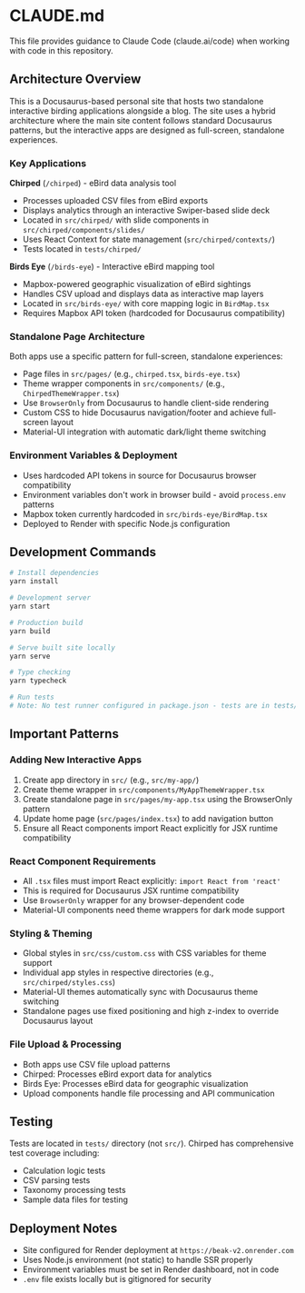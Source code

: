# CLAUDE.md

This file provides guidance to Claude Code (claude.ai/code) when working with code in this repository.

## Architecture Overview

This is a Docusaurus-based personal site that hosts two standalone interactive birding applications alongside a blog. The site uses a hybrid architecture where the main site content follows standard Docusaurus patterns, but the interactive apps are designed as full-screen, standalone experiences.

### Key Applications

**Chirped** (`/chirped`) - eBird data analysis tool

- Processes uploaded CSV files from eBird exports
- Displays analytics through an interactive Swiper-based slide deck
- Located in `src/chirped/` with slide components in `src/chirped/components/slides/`
- Uses React Context for state management (`src/chirped/contexts/`)
- Tests located in `tests/chirped/`

**Birds Eye** (`/birds-eye`) - Interactive eBird mapping tool

- Mapbox-powered geographic visualization of eBird sightings
- Handles CSV upload and displays data as interactive map layers
- Located in `src/birds-eye/` with core mapping logic in `BirdMap.tsx`
- Requires Mapbox API token (hardcoded for Docusaurus compatibility)

### Standalone Page Architecture

Both apps use a specific pattern for full-screen, standalone experiences:

- Page files in `src/pages/` (e.g., `chirped.tsx`, `birds-eye.tsx`)
- Theme wrapper components in `src/components/` (e.g., `ChirpedThemeWrapper.tsx`)
- Use `BrowserOnly` from Docusaurus to handle client-side rendering
- Custom CSS to hide Docusaurus navigation/footer and achieve full-screen layout
- Material-UI integration with automatic dark/light theme switching

### Environment Variables & Deployment

- Uses hardcoded API tokens in source for Docusaurus browser compatibility
- Environment variables don't work in browser build - avoid `process.env` patterns
- Mapbox token currently hardcoded in `src/birds-eye/BirdMap.tsx`
- Deployed to Render with specific Node.js configuration

## Development Commands

```bash
# Install dependencies
yarn install

# Development server
yarn start

# Production build
yarn build

# Serve built site locally
yarn serve

# Type checking
yarn typecheck

# Run tests
# Note: No test runner configured in package.json - tests are in tests/ directory
```

## Important Patterns

### Adding New Interactive Apps

1. Create app directory in `src/` (e.g., `src/my-app/`)
2. Create theme wrapper in `src/components/MyAppThemeWrapper.tsx`
3. Create standalone page in `src/pages/my-app.tsx` using the BrowserOnly pattern
4. Update home page (`src/pages/index.tsx`) to add navigation button
5. Ensure all React components import React explicitly for JSX runtime compatibility

### React Component Requirements

- All `.tsx` files must import React explicitly: `import React from 'react'`
- This is required for Docusaurus JSX runtime compatibility
- Use `BrowserOnly` wrapper for any browser-dependent code
- Material-UI components need theme wrappers for dark mode support

### Styling & Theming

- Global styles in `src/css/custom.css` with CSS variables for theme support
- Individual app styles in respective directories (e.g., `src/chirped/styles.css`)
- Material-UI themes automatically sync with Docusaurus theme switching
- Standalone pages use fixed positioning and high z-index to override Docusaurus layout

### File Upload & Processing

- Both apps use CSV file upload patterns
- Chirped: Processes eBird export data for analytics
- Birds Eye: Processes eBird data for geographic visualization
- Upload components handle file processing and API communication

## Testing

Tests are located in `tests/` directory (not `src/`). Chirped has comprehensive test coverage including:

- Calculation logic tests
- CSV parsing tests
- Taxonomy processing tests
- Sample data files for testing

## Deployment Notes

- Site configured for Render deployment at `https://beak-v2.onrender.com`
- Uses Node.js environment (not static) to handle SSR properly
- Environment variables must be set in Render dashboard, not in code
- `.env` file exists locally but is gitignored for security
